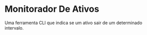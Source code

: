 # Monitorador De Ativos
Uma ferramenta CLI que indica se um ativo sair de um determinado intervalo.
